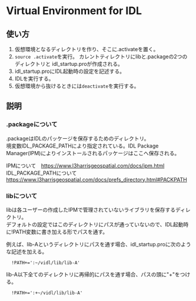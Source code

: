 # Virtual Environment for IDL


## 使い方
1. 仮想環境となるディレクトリを作り、そこに.activateを置く。
2. `source .activate`を実行。
   カレントティレクトリにlibと.packageの2つのディレクトリと
   idl_startup.proが作成される。
3. idl_startup.proにIDL起動時の設定を記述する。
4. IDLを実行する。
5. 仮想環境から抜けるときには`deactivate`を実行する。


## 説明
### .packageについて
.packageはIDLのパッケージを保存するためのディレクトリ。<br>
境変数IDL_PACKAGE_PATHにより指定されている。IDL Package Manager(IPM)によりインストールされるパッケージはここへ保存される。<br>

IPMについて　https://www.l3harrisgeospatial.com/docs/ipm.html <br>
IDL_PACKAGE_PATHについて https://www.l3harrisgeospatial.com/docs/prefs_directory.html#PACKPATH 



### libについて
libは各ユーザーの作成したIPMで管理されていないライブラリを保存するディレクトリ。<br>
デフォルトの設定ではこのディレクトリにパスが通っていないので、IDL起動時に!PATH変数に書き加える形でパスを通す。

例えば、lib-Aというディレクトリにパスを通す場合、idl_startup.proに次のような記述を加える。 
```{idl}
  !PATH+=':~/vidl/lib/lib-A'
```
lib-A以下全てのディレクトリに再帰的にパスを通す場合、パスの頭に"+"をつける。
```{idl}
  !PATH+=':+~/vidl/lib/lib-A'
```
